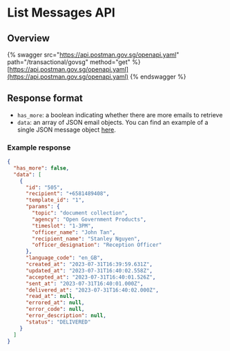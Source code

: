 # List Messages API

## Overview

{% swagger src="https://api.postman.gov.sg/openapi.yaml" path="/transactional/govsg" method="get" %}
[https://api.postman.gov.sg/openapi.yaml](https://api.postman.gov.sg/openapi.yaml)
{% endswagger %}

## Response format

- `has_more`: a boolean indicating whether there are more emails to retrieve
- `data`: an array of JSON email objects. You can find an example of a single JSON message object [here](./get-message-by-id-api.md).

### Example response

```json
{
  "has_more": false,
  "data": [
    {
      "id": "505",
      "recipient": "+6581489408",
      "template_id": "1",
      "params": {
        "topic": "document collection",
        "agency": "Open Government Products",
        "timeslot": "1-3PM",
        "officer_name": "John Tan",
        "recipient_name": "Stanley Nguyen",
        "officer_designation": "Reception Officer"
      },
      "language_code": "en_GB",
      "created_at": "2023-07-31T16:39:59.631Z",
      "updated_at": "2023-07-31T16:40:02.558Z",
      "accepted_at": "2023-07-31T16:40:01.526Z",
      "sent_at": "2023-07-31T16:40:01.000Z",
      "delivered_at": "2023-07-31T16:40:02.000Z",
      "read_at": null,
      "errored_at": null,
      "error_code": null,
      "error_description": null,
      "status": "DELIVERED"
    }
  ]
}
```
